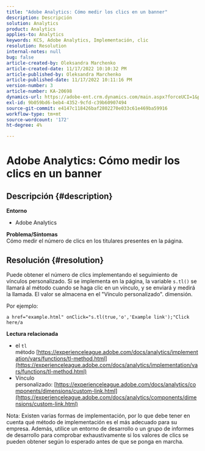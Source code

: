 ```yaml
---
title: "Adobe Analytics: Cómo medir los clics en un banner"
description: Descripción
solution: Analytics
product: Analytics
applies-to: Analytics
keywords: KCS, Adobe Analytics, Implementación, clic
resolution: Resolution
internal-notes: null
bug: false
article-created-by: Oleksandra Marchenko
article-created-date: 11/17/2022 10:10:32 PM
article-published-by: Oleksandra Marchenko
article-published-date: 11/17/2022 10:11:16 PM
version-number: 3
article-number: KA-20698
dynamics-url: https://adobe-ent.crm.dynamics.com/main.aspx?forceUCI=1&pagetype=entityrecord&etn=knowledgearticle&id=440712a1-c466-ed11-9561-6045bd006b25
exl-id: 9b059bd6-beb4-4352-9cfd-c39b60907494
source-git-commit: e4147c118426baf2802270e033c61e469ba59916
workflow-type: tm+mt
source-wordcount: '172'
ht-degree: 4%

---
```


# Adobe Analytics: Cómo medir los clics en un banner

## Descripción {#description}

<b>Entorno</b>
- Adobe Analytics

<b>Problema/Síntomas </b><br>Cómo medir el número de clics en los titulares presentes en la página.

## Resolución {#resolution}


Puede obtener el número de clics implementando el seguimiento de vínculos personalizado. Si se implementa en la página, la variable `s.tl()` se llamará al método cuando se haga clic en un vínculo, y se enviará y medirá la llamada. El valor se almacena en el &quot;Vínculo personalizado&quot;. dimensión.

Por ejemplo:


```
a href="example.html" onClick="s.tl(true,'o','Example link');"Click here/a
```


<b>Lectura relacionada</b>

- el `tl` método [https://experienceleague.adobe.com/docs/analytics/implementation/vars/functions/tl-method.html](https://experienceleague.adobe.com/docs/analytics/implementation/vars/functions/tl-method.html)
- Vínculo personalizado: [https://experienceleague.adobe.com/docs/analytics/components/dimensions/custom-link.html](https://experienceleague.adobe.com/docs/analytics/components/dimensions/custom-link.html)


Nota: Existen varias formas de implementación, por lo que debe tener en cuenta qué método de implementación es el más adecuado para su empresa. Además, utilice un entorno de desarrollo o un grupo de informes de desarrollo para comprobar exhaustivamente si los valores de clics se pueden obtener según lo esperado antes de que se ponga en marcha.
